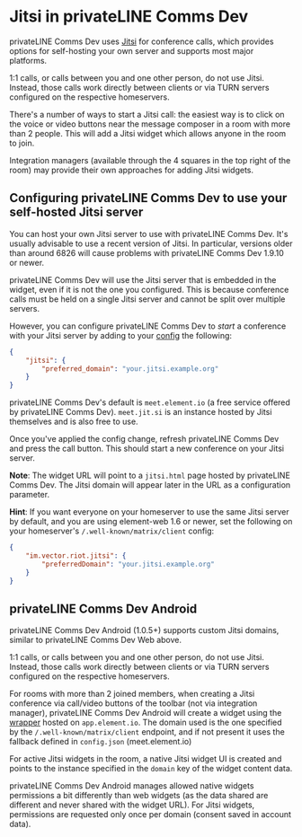 # Jitsi in privateLINE Comms Dev

privateLINE Comms Dev uses [Jitsi](https://jitsi.org/) for conference calls, which provides options for
self-hosting your own server and supports most major platforms.

1:1 calls, or calls between you and one other person, do not use Jitsi. Instead, those
calls work directly between clients or via TURN servers configured on the respective
homeservers.

There's a number of ways to start a Jitsi call: the easiest way is to click on the
voice or video buttons near the message composer in a room with more than 2 people. This
will add a Jitsi widget which allows anyone in the room to join.

Integration managers (available through the 4 squares in the top right of the room) may
provide their own approaches for adding Jitsi widgets.

## Configuring privateLINE Comms Dev to use your self-hosted Jitsi server

You can host your own Jitsi server to use with privateLINE Comms Dev. It's usually advisable to use a recent
version of Jitsi. In particular, versions older than around 6826 will cause problems with
privateLINE Comms Dev 1.9.10 or newer.

privateLINE Comms Dev will use the Jitsi server that is embedded in the widget, even if it is not the
one you configured. This is because conference calls must be held on a single Jitsi
server and cannot be split over multiple servers.

However, you can configure privateLINE Comms Dev to _start_ a conference with your Jitsi server by adding
to your [config](./config.md) the following:

```json
{
    "jitsi": {
        "preferred_domain": "your.jitsi.example.org"
    }
}
```

privateLINE Comms Dev's default is `meet.element.io` (a free service offered by privateLINE Comms Dev). `meet.jit.si`
is an instance hosted by Jitsi themselves and is also free to use.

Once you've applied the config change, refresh privateLINE Comms Dev and press the call button. This
should start a new conference on your Jitsi server.

**Note**: The widget URL will point to a `jitsi.html` page hosted by privateLINE Comms Dev. The Jitsi
domain will appear later in the URL as a configuration parameter.

**Hint**: If you want everyone on your homeserver to use the same Jitsi server by
default, and you are using element-web 1.6 or newer, set the following on your homeserver's
`/.well-known/matrix/client` config:

```json
{
    "im.vector.riot.jitsi": {
        "preferredDomain": "your.jitsi.example.org"
    }
}
```

## privateLINE Comms Dev Android

privateLINE Comms Dev Android (1.0.5+) supports custom Jitsi domains, similar to privateLINE Comms Dev Web above.

1:1 calls, or calls between you and one other person, do not use Jitsi. Instead, those
calls work directly between clients or via TURN servers configured on the respective
homeservers.

For rooms with more than 2 joined members, when creating a Jitsi conference via call/video buttons of the toolbar (not via integration manager), privateLINE Comms Dev Android will create a widget using the [wrapper](https://github.com/element-hq/element-web/blob/develop/docs/jitsi-dev.md) hosted on `app.element.io`.
The domain used is the one specified by the `/.well-known/matrix/client` endpoint, and if not present it uses the fallback defined in `config.json` (meet.element.io)

For active Jitsi widgets in the room, a native Jitsi widget UI is created and points to the instance specified in the `domain` key of the widget content data.

privateLINE Comms Dev Android manages allowed native widgets permissions a bit differently than web widgets (as the data shared are different and never shared with the widget URL). For Jitsi widgets, permissions are requested only once per domain (consent saved in account data).
